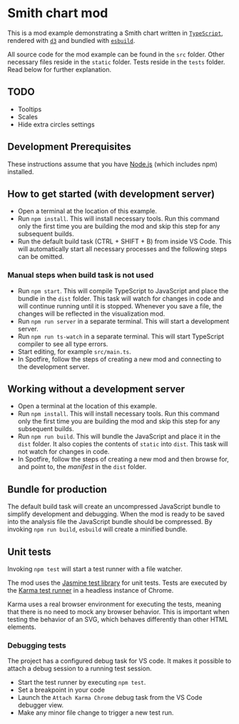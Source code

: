 # Smith chart mod

This is a mod example demonstrating a Smith chart written in [`TypeScript`](https://www.typescriptlang.org/), rendered with [`d3`](https://d3js.org/) and bundled with [`esbuild`](https://esbuild.github.io/).

All source code for the mod example can be found in the `src` folder. Other necessary files reside in the `static` folder. Tests reside in the `tests` folder. Read below for further explanation.

## TODO

- Tooltips
- Scales
- Hide extra circles settings

## Development Prerequisites

These instructions assume that you have [Node.js](https://nodejs.org/en/) (which includes npm) installed.

## How to get started (with development server)

- Open a terminal at the location of this example.
- Run `npm install`. This will install necessary tools. Run this command only the first time you are building the mod and skip this step for any subsequent builds.
- Run the default build task (CTRL + SHIFT + B) from inside VS Code. This will automatically start all necessary processes and the following steps can be omitted.

### Manual steps when build task is not used

- Run `npm start`. This will compile TypeScript to JavaScript and place the bundle in the `dist` folder. This task will watch for changes in code and will continue running until it is stopped. Whenever you save a file, the changes will be reflected in the visualization mod.
- Run `npm run server` in a separate terminal. This will start a development server.
- Run `npm run ts-watch` in a separate terminal. This will start TypeScript compiler to see all type errors.
- Start editing, for example `src/main.ts`.
- In Spotfire, follow the steps of creating a new mod and connecting to the development server.

## Working without a development server

- Open a terminal at the location of this example.
- Run `npm install`. This will install necessary tools. Run this command only the first time you are building the mod and skip this step for any subsequent builds.
- Run `npm run build`. This will bundle the JavaScript and place it in the `dist` folder. It also copies the contents of `static` into `dist`. This task will not watch for changes in code.
- In Spotfire, follow the steps of creating a new mod and then browse for, and point to, the _manifest_ in the `dist` folder.

## Bundle for production

The default build task will create an uncompressed JavaScript bundle to simplify development and debugging. When the mod is ready to be saved into the analysis file the JavaScript bundle should be compressed. By invoking `npm run build`, `esbuild` will create a minified bundle.

## Unit tests

Invoking `npm test` will start a test runner with a file watcher.

The mod uses the [Jasmine test library](https://jasmine.github.io/) for unit tests. Tests are executed by the [Karma test runner](https://www.npmjs.com/package/karma) in a headless instance of Chrome.

Karma uses a real browser environment for executing the tests, meaning that there is no need to mock any browser behavior. This is important when testing the behavior of an SVG, which behaves differently than other HTML elements.

### Debugging tests

The project has a configured debug task for VS code. It makes it possible to attach a debug session to a running test session.

- Start the test runner by executing `npm test`.
- Set a breakpoint in your code
- Launch the `Attach Karma Chrome` debug task from the VS Code debugger view.
- Make any minor file change to trigger a new test run.
